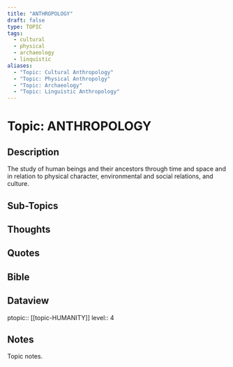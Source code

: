 ```yaml
---
title: "ANTHROPOLOGY"
draft: false
type: TOPIC
tags:
  - cultural
  - physical
  - archaeology
  - linquistic
aliases:
  - "Topic: Cultural Anthropology"
  - "Topic: Physical Anthropolgy"
  - "Topic: Archaeology"
  - "Topic: Linguistic Anthropology"
---
```

# Topic: ANTHROPOLOGY

## Description
The study of human beings and their ancestors through time and space and in relation to physical character, environmental and social relations, and culture.

## Sub-Topics


## Thoughts

## Quotes

## Bible

## Dataview
ptopic:: [[topic-HUMANITY]]
level:: 4


## Notes
Topic notes.

